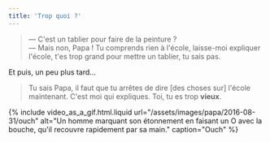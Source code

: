 ```yaml
---
title: 'Trop quoi ?'
---
```


> — C'est un tablier pour faire de la peinture ?  
> — Mais non, Papa ! Tu comprends rien à l'école, laisse-moi expliquer l'école,
> t'es trop grand pour mettre un tablier, tu sais pas.

Et puis, un peu plus tard…

<!-- more -->

> Tu sais Papa, il faut que tu arrêtes de dire [des choses sur] l'école
> maintenant. C'est moi qui expliques. Toi, tu es trop **vieux**.

{% include video_as_a_gif.html.liquid
url="/assets/images/papa/2016-08-31/ouch"
alt="Un homme marquant son étonnement en faisant un O avec la bouche, qu'il recouvre rapidement par sa main."
caption="Ouch"
%}
